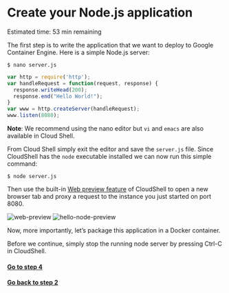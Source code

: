 # Create your Node.js application

Estimated time: 53 min remaining

The first step is to write the application that we want to deploy to Google Container Engine. 
Here is a simple Node.js server:
```
$ nano server.js
```
```javascript
var http = require('http');
var handleRequest = function(request, response) {
  response.writeHead(200);
  response.end("Hello World!");
}
var www = http.createServer(handleRequest);
www.listen(8080);
```
**Note**: We recommend using the nano editor but `vi` and `emacs` are also available in Cloud Shell.

From Cloud Shell simply exit the editor and save the `server.js` file. Since CloudShell has the `node` executable 
installed we can now run this simple command:
```
$ node server.js
```
Then use the built-in [Web preview feature](https://cloud.google.com/cloud-shell/docs/features#web_preview) of CloudShell to open a new browser tab and proxy a request to the 
instance you just started on port 8080.

![web-preview](https://codelabs.developers.google.com/codelabs/hello-kubernetes/img/img-8.png)
![hello-node-preview](https://codelabs.developers.google.com/codelabs/hello-kubernetes/img/img-9.png)

Now, more importantly, let’s package this application in a Docker container.

Before we continue, simply stop the running node server by pressing Ctrl-C in CloudShell.

#### [Go to step 4](step4.md)
#### [Go back to step 2](step2.md)
